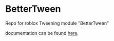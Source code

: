 # BetterTween
Repo for roblox Tweening module "BetterTween"

documentation can be found [here](https://devforum.roblox.com/t/bettertween-a-tweening-module-that-fixes-many-of-the-built-in-tween-drawbacks/2432798/4).
